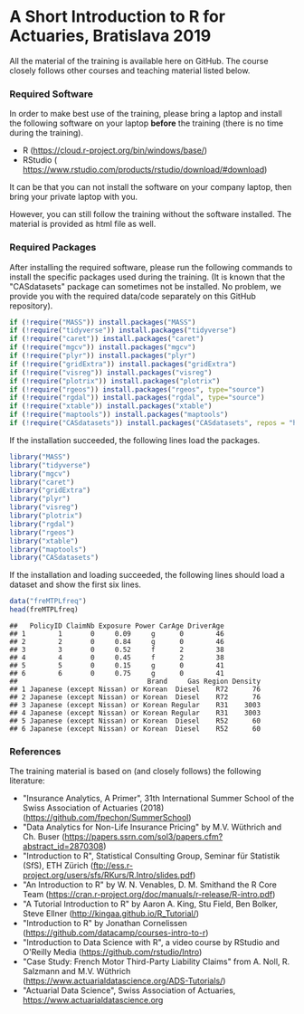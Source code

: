# A Short Introduction to R for Actuaries, Bratislava 2019

All the material of the training is available here on GitHub. The course closely follows other courses and teaching material listed below.

### Required Software
In order to make best use of the training, please bring a laptop and install the following software on your laptop **before** the training (there is no time during the training).
- R (https://cloud.r-project.org/bin/windows/base/)
- RStudio ( https://www.rstudio.com/products/rstudio/download/#download)

It can be that you can not install the software on your company laptop, then bring your private laptop with you.

However, you can still follow the training without the software installed. The material is provided as html file as well.
 
 
### Required Packages
After installing the required software, please run the following commands to install the specific packages used during the training. (It is known that the "CASdatasets" package can sometimes not be installed. No problem, we provide you with the required data/code separately on this GitHub repository).
 
 ``` r
if (!require("MASS")) install.packages("MASS")
if (!require("tidyverse")) install.packages("tidyverse")
if (!require("caret")) install.packages("caret")
if (!require("mgcv")) install.packages("mgcv")
if (!require("plyr")) install.packages("plyr")
if (!require("gridExtra")) install.packages("gridExtra")
if (!require("visreg")) install.packages("visreg")
if (!require("plotrix")) install.packages("plotrix")
if (!require("rgeos")) install.packages("rgeos", type="source")
if (!require("rgdal")) install.packages("rgdal", type="source")
if (!require("xtable")) install.packages("xtable")
if (!require("maptools")) install.packages("maptools")
if (!require("CASdatasets")) install.packages("CASdatasets", repos = "http://cas.uqam.ca/pub/R/", type="source")
```

If the installation succeeded, the following lines load the packages.

 ``` r
library("MASS")
library("tidyverse")
library("mgcv")
library("caret")
library("gridExtra")
library("plyr")
library("visreg")
library("plotrix")
library("rgdal")
library("rgeos")
library("xtable")
library("maptools")
library("CASdatasets")
```

If the installation and loading succeeded, the following lines should load a dataset and show the first six lines.

``` r
data("freMTPLfreq")
head(freMTPLfreq)
```

    ##   PolicyID ClaimNb Exposure Power CarAge DriverAge
    ## 1        1       0     0.09     g      0        46
    ## 2        2       0     0.84     g      0        46
    ## 3        3       0     0.52     f      2        38
    ## 4        4       0     0.45     f      2        38
    ## 5        5       0     0.15     g      0        41
    ## 6        6       0     0.75     g      0        41
    ##                                Brand     Gas Region Density
    ## 1 Japanese (except Nissan) or Korean  Diesel    R72      76
    ## 2 Japanese (except Nissan) or Korean  Diesel    R72      76
    ## 3 Japanese (except Nissan) or Korean Regular    R31    3003
    ## 4 Japanese (except Nissan) or Korean Regular    R31    3003
    ## 5 Japanese (except Nissan) or Korean  Diesel    R52      60
    ## 6 Japanese (except Nissan) or Korean  Diesel    R52      60

 
### References
The training material is based on (and closely follows) the following literature:
- "Insurance Analytics, A Primer", 31th International Summer School of the Swiss Association of Actuaries (2018)
  (https://github.com/fpechon/SummerSchool)
- "Data Analytics for Non-Life Insurance Pricing" by M.V. Wüthrich and Ch. Buser (https://papers.ssrn.com/sol3/papers.cfm?abstract_id=2870308)
- "Introduction to R", Statistical Consulting Group, Seminar für Statistik (SfS), ETH Zürich (ftp://ess.r-project.org/users/sfs/RKurs/R.Intro/slides.pdf)
- "An Introduction to R" by W. N. Venables, D. M. Smithand the R Core Team (https://cran.r-project.org/doc/manuals/r-release/R-intro.pdf)
- "A Tutorial Introduction to R" by Aaron A. King, Stu Field, Ben Bolker, Steve Ellner (http://kingaa.github.io/R_Tutorial/)
- "Introduction to R" by Jonathan Cornelissen (https://github.com/datacamp/courses-intro-to-r)
- "Introduction to Data Science with R", a video course by RStudio and O'Reilly Media (https://github.com/rstudio/Intro)
- "Case Study: French Motor Third-Party Liability Claims" from A. Noll, R. Salzmann and M.V. Wüthrich (https://www.actuarialdatascience.org/ADS-Tutorials/)
- "Actuarial Data Science", Swiss Association of Actuaries, https://www.actuarialdatascience.org

